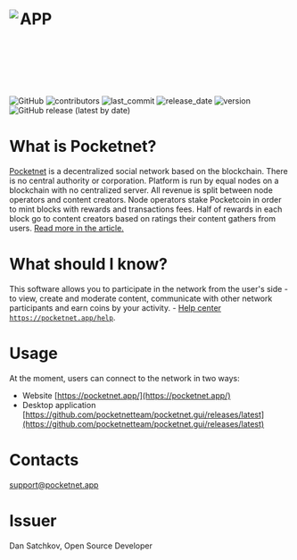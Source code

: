 <img align="left" src="https://pocketnet.app/img/pocketnetLetter.jpg" />APP
<br/>
<br/>
<br/>
<br/>
=====================================
![GitHub](https://img.shields.io/github/license/pocketnetteam/pocketnet.api)
![contributors](https://img.shields.io/github/contributors/pocketnetteam/pocketnet.gui)
![last_commit](https://img.shields.io/github/last-commit/pocketnetteam/pocketnet.gui)
![release_date](https://img.shields.io/github/release-date/pocketnetteam/pocketnet.gui)
![version](https://img.shields.io/github/v/release/pocketnetteam/pocketnet.gui)
![GitHub release (latest by date)](https://img.shields.io/github/downloads/pocketnetteam/pocketnet.gui/latest/total)

# What is Pocketnet?

[Pocketnet](https://pocketnet.app/about) is a decentralized social network based on the blockchain.
There is no central authority or corporation. Platform is run by equal
nodes on a blockchain with no centralized server. All revenue is split
between node operators and content creators. Node operators stake Pocketcoin
in order to mint blocks with rewards and transactions fees. Half of rewards
in each block go to content creators based on ratings their content gathers
from users. [Read more in the article.](https://pocketnet.app/docs/Pocketnet%20Whitepaper%20Draft%20v2.pdf)

# What should I know?
This software allows you to participate in the network from the user's side - to view, create and moderate content, communicate with other network participants and earn coins by your activity. - [Help center `https://pocketnet.app/help`](https://pocketnet.app/help?page=faq).

# Usage
At the moment, users can connect to the network in two ways:
- Website [https://pocketnet.app/](https://pocketnet.app/)
- Desktop application [https://github.com/pocketnetteam/pocketnet.gui/releases/latest](https://github.com/pocketnetteam/pocketnet.gui/releases/latest)

# Contacts
support@pocketnet.app

# Issuer
Dan Satchkov, Open Source Developer

